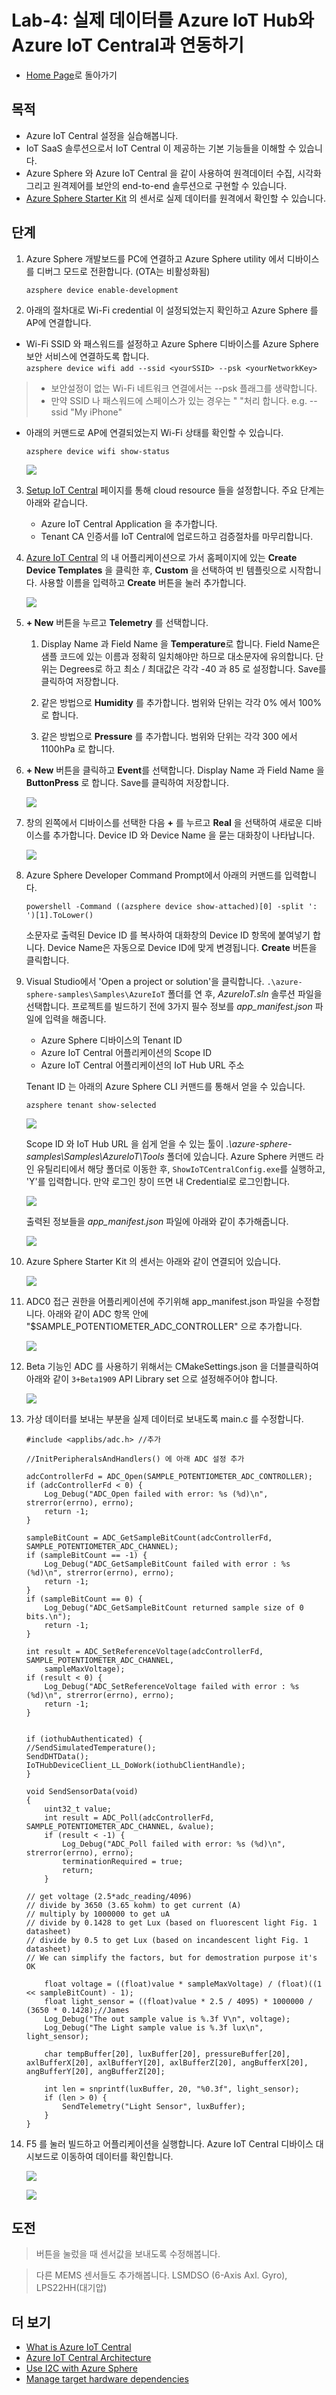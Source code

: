 # Lab-4: 실제 데이터를 Azure IoT Hub와 Azure IoT Central과 연동하기

- [Home Page](README.md)로 돌아가기

## 목적

- Azure IoT Central 설정을 실습해봅니다.
- IoT SaaS 솔루션으로서 IoT Central 이 제공하는 기본 기능들을 이해할 수 있습니다.
- Azure Sphere 와 Azure IoT Central 을 같이 사용하여 원격데이터 수집, 시각화 그리고 원격제어를 보안의 end-to-end 솔루션으로 구현할 수 있습니다.
- [Azure Sphere Starter Kit](https://www.avnet.com/shop/us/products/avnet-engineering-services/aes-ms-mt3620-sk-g-3074457345636825680/) 의 센서로 실제 데이터를 원격에서 확인할 수 있습니다.

## 단계

1.  Azure Sphere 개발보드를 PC에 연결하고 Azure Sphere utility 에서 디바이스를 디버그 모드로 전환합니다. (OTA는 비활성화됨)
   
    `azsphere device enable-development`

2. 아래의 절차대로 Wi-Fi credential 이 설정되었는지 확인하고 Azure Sphere 를 AP에 연결합니다.

  - Wi-Fi SSID 와 패스워드를 설정하고 Azure Sphere 디바이스를 Azure Sphere 보안 서비스에 연결하도록 합니다.   
   `azsphere device wifi add --ssid <yourSSID> --psk <yourNetworkKey>`
   
   > - 보안설정이 없는 Wi-Fi 네트워크 연결에서는 --psk 플래그를 생략합니다.
   > - 만약 SSID 나 패스워드에 스페이스가 있는 경우는 " "처리 합니다. e.g. --ssid "My iPhone"

 -  아래의 커맨드로 AP에 연결되었는지 Wi-Fi 상태를 확인할 수 있습니다.
   
    `azsphere device wifi show-status`


    ![](images/show-wifi-status.png)
    
    
   
3. [Setup IoT Central](https://docs.microsoft.com/ko-kr/azure-sphere/app-development/setup-iot-central) 페이지를 통해 cloud resource 들을 설정합니다. 주요 단계는 아래와 같습니다.

    - Azure IoT Central Application 을 추가합니다.
    - Tenant CA 인증서를 IoT Central에 업로드하고 검증절차를 마무리합니다.

4. [Azure IoT Central](https://apps.azureiotcentral.com/) 의 내 어플리케이션으로 가서 홈페이지에 있는 **Create Device Templates** 을 클릭한 후, **Custom** 을 선택하여 빈 템플릿으로 시작합니다. 사용할 이름을 입력하고 **Create** 버튼을 눌러 추가합니다. 

    ![](images/AzureSphereTemplate.png)
   
5. **+ New** 버튼을 누르고 **Telemetry** 를 선택합니다.
   
   1. Display Name 과 Field Name 을 **Temperature**로 합니다.
   Field Name은 샘플 코드에 있는 이름과 정확히 일치해야만 하므로 대소문자에 유의합니다. 단위는 Degrees로 하고 최소 / 최대값은 각각 -40 과 85 로 설정합니다. Save를 클릭하여 저장합니다.

   2. 같은 방법으로 **Humidity** 를 추가합니다. 범위와 단위는 각각 0% 에서 100% 로 합니다.
   
   3. 같은 방법으로 **Pressure** 를 추가합니다. 범위와 단위는 각각 300 에서 1100hPa 로 합니다.


6. **+ New** 버튼을 클릭하고 **Event**를 선택합니다. Display Name 과 Field Name 을 **ButtonPress** 로 합니다. Save를 클릭하여 저장합니다.

    ![](images/template.png)

7. 창의 왼쪽에서 디바이스를 선택한 다음 **+** 를 누르고 **Real** 을 선택하여 새로운 디바이스를 추가합니다. Device ID 와 Device Name 을 묻는 대화창이 나타납니다.

    ![](images/Realdevice.png)

8. Azure Sphere Developer Command Prompt에서 아래의 커맨드를 입력합니다.
   
   `powershell -Command ((azsphere device show-attached)[0] -split ': ')[1].ToLower()`

   소문자로 출력된 Device ID 를 복사하여 대화창의 Device ID 항목에 붙여넣기 합니다. Device Name은 자동으로 Device ID에 맞게 변경됩니다. **Create** 버튼을 클릭합니다.

9. Visual Studio에서 'Open a project or solution'을 클릭합니다.
`.\azure-sphere-samples\Samples\AzureIoT` 폴더를 연 후, *AzureIoT.sln* 솔루션 파일을 선택합니다. 프로젝트를 빌드하기 전에 3가지 필수 정보를 *app_manifest.json* 파일에 입력을 해줍니다.
   
   - Azure Sphere 디바이스의 Tenant ID   
   - Azure IoT Central 어플리케이션의 Scope ID   
   - Azure IoT Central 어플리케이션의 IoT Hub URL 주소

    Tenant ID 는 아래의 Azure Sphere CLI 커맨드를 통해서 얻을 수 있습니다.

    `azsphere tenant show-selected`

    ![](images/tenant.png)

    Scope ID 와 IoT Hub URL 을 쉽게 얻을 수 있는 툴이 *.\azure-sphere-samples\Samples\AzureIoT\Tools* 폴더에 있습니다. Azure Sphere 커맨드 라인 유틸리티에서 해당 폴더로 이동한 후, `ShowIoTCentralConfig.exe`를 실행하고, 'Y'를 입력합니다. 만약 로그인 창이 뜨면 내 Credential로 로그인합니다.

    ![](images/ShowIoTCentralConfig.png)

        
    출력된 정보들을 *app_manifest.json* 파일에 아래와 같이 추가해줍니다.

    ![](images/central_manifest.png)

10. Azure Sphere Starter Kit 의 센서는 아래와 같이 연결되어 있습니다.

    ![](images/SK_SENSOR1.png)

11. ADC0 접근 권한을 어플리케이션에 주기위해 app_manifest.json 파일을 수정합니다. 아래와 같이 ADC 항목 안에 "$SAMPLE_POTENTIOMETER_ADC_CONTROLLER" 으로 추가합니다.
    
    ![](images/ADC1.png)

12. Beta 기능인 ADC 를 사용하기 위해서는 CMakeSettings.json 을 더블클릭하여 아래와 같이 ``3+Beta1909`` API Library set 으로 설정해주어야 합니다.

    ![](images/3+Beta1909.png)


13. 가상 데이터를 보내는 부분을 실제 데이터로 보내도록 main.c 를 수정합니다.
    
    ```
    #include <applibs/adc.h> //추가
    ```

    ```
    //InitPeripheralsAndHandlers() 에 아래 ADC 설정 추가

    adcControllerFd = ADC_Open(SAMPLE_POTENTIOMETER_ADC_CONTROLLER);
	if (adcControllerFd < 0) {
		Log_Debug("ADC_Open failed with error: %s (%d)\n", strerror(errno), errno);
		return -1;
	}

	sampleBitCount = ADC_GetSampleBitCount(adcControllerFd, SAMPLE_POTENTIOMETER_ADC_CHANNEL);
	if (sampleBitCount == -1) {
		Log_Debug("ADC_GetSampleBitCount failed with error : %s (%d)\n", strerror(errno), errno);
		return -1;
	}
	if (sampleBitCount == 0) {
		Log_Debug("ADC_GetSampleBitCount returned sample size of 0 bits.\n");
		return -1;
	}

	int result = ADC_SetReferenceVoltage(adcControllerFd, SAMPLE_POTENTIOMETER_ADC_CHANNEL,
		sampleMaxVoltage);
	if (result < 0) {
		Log_Debug("ADC_SetReferenceVoltage failed with error : %s (%d)\n", strerror(errno), errno);
		return -1;
	}


    ```

    ```
    if (iothubAuthenticated) {
    //SendSimulatedTemperature();
    SendDHTData();
    IoTHubDeviceClient_LL_DoWork(iothubClientHandle);
    }
    ```
    
    
    ```
    void SendSensorData(void)
    {
	    uint32_t value;
        int result = ADC_Poll(adcControllerFd, SAMPLE_POTENTIOMETER_ADC_CHANNEL, &value);
        if (result < -1) {
            Log_Debug("ADC_Poll failed with error: %s (%d)\n", strerror(errno), errno);
            terminationRequired = true;
            return;
        }

	// get voltage (2.5*adc_reading/4096)
	// divide by 3650 (3.65 kohm) to get current (A)
	// multiply by 1000000 to get uA
	// divide by 0.1428 to get Lux (based on fluorescent light Fig. 1 datasheet)
	// divide by 0.5 to get Lux (based on incandescent light Fig. 1 datasheet)
	// We can simplify the factors, but for demostration purpose it's OK

        float voltage = ((float)value * sampleMaxVoltage) / (float)((1 << sampleBitCount) - 1);
        float light_sensor = ((float)value * 2.5 / 4095) * 1000000 / (3650 * 0.1428);//James
        Log_Debug("The out sample value is %.3f V\n", voltage);
        Log_Debug("The Light sample value is %.3f lux\n", light_sensor);
        
        char tempBuffer[20], luxBuffer[20], pressureBuffer[20], axlBufferX[20], axlBufferY[20], axlBufferZ[20], angBufferX[20], angBufferY[20], angBufferZ[20]; 

        int len = snprintf(luxBuffer, 20, "%0.3f", light_sensor);
        if (len > 0) {
            SendTelemetry("Light Sensor", luxBuffer);
        }
    }
    ```

14. F5 를 눌러 빌드하고 어플리케이션을 실행합니다. Azure IoT Central 디바이스 대시보드로 이동하여 데이터를 확인합니다.

    ![](images/luxValue.png)

    ![](images/datapreview.png)

## 도전

> 버튼을 눌렀을 때 센서값을 보내도록 수정해봅니다.

> 다른 MEMS 센서들도 추가해봅니다. LSMDSO (6-Axis Axl. Gyro), LPS22HH(대기압)

## 더 보기

- [What is Azure IoT Central](https://docs.microsoft.com/en-us/azure/iot-central/overview-iot-central)
- [Azure IoT Central Architecture](https://docs.microsoft.com/en-us/azure/iot-central/concepts-architecture)
- [Use I2C with Azure Sphere](https://docs.microsoft.com/en-us/azure-sphere/app-development/i2c)
- [Manage target hardware dependencies](https://docs.microsoft.com/en-us/azure-sphere/app-development/manage-hardware-dependencies)




